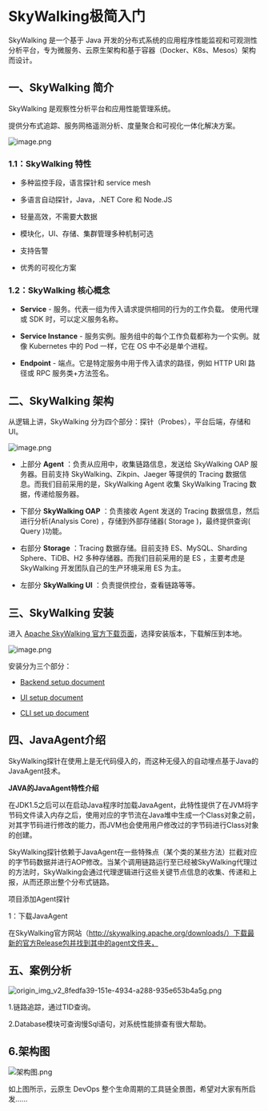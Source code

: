 # SkyWalking极简入门

SkyWalking 是一个基于 Java 开发的分布式系统的应用程序性能监视和可观测性分析平台，专为微服务、云原生架构和基于容器（Docker、K8s、Mesos）架构而设计。

## 一、SkyWalking 简介

SkyWalking 是观察性分析平台和应用性能管理系统。

提供分布式追踪、服务网格遥测分析、度量聚合和可视化一体化解决方案。

![image.png](https://p6-juejin.byteimg.com/tos-cn-i-k3u1fbpfcp/4a6d26454c04436e9d82750be27eb9a8~tplv-k3u1fbpfcp-watermark.image?)

### 1.1：SkyWalking 特性

- 多种监控手段，语言探针和 service mesh

- 多语言自动探针，Java，.NET Core 和 Node.JS

- 轻量高效，不需要大数据

- 模块化，UI、存储、集群管理多种机制可选

- 支持告警

- 优秀的可视化方案

### 1.2：SkyWalking 核心概念

- **Service** - 服务。代表一组为传入请求提供相同的行为的工作负载。 使用代理或 SDK 时，可以定义服务名称。

- **Service Instance** - 服务实例。服务组中的每个工作负载都称为一个实例。就像 Kubernetes 中的 Pod 一样，它在 OS 中不必是单个进程。

- **Endpoint** - 端点。它是特定服务中用于传入请求的路径，例如 HTTP URI 路径或 RPC 服务类+方法签名。

## 二、SkyWalking 架构

从逻辑上讲，SkyWalking 分为四个部分：探针（Probes），平台后端，存储和 UI。

![image.png](https://p6-juejin.byteimg.com/tos-cn-i-k3u1fbpfcp/4a6d26454c04436e9d82750be27eb9a8~tplv-k3u1fbpfcp-watermark.image?)

- 上部分 **Agent** ：负责从应用中，收集链路信息，发送给 SkyWalking OAP 服务器。目前支持 SkyWalking、Zikpin、Jaeger 等提供的 Tracing 数据信息。而我们目前采用的是，SkyWalking Agent 收集 SkyWalking Tracing 数据，传递给服务器。

- 下部分 **SkyWalking OAP** ：负责接收 Agent 发送的 Tracing 数据信息，然后进行分析(Analysis Core) ，存储到外部存储器( Storage )，最终提供查询( Query )功能。

- 右部分 **Storage** ：Tracing 数据存储。目前支持 ES、MySQL、Sharding Sphere、TiDB、H2 多种存储器。而我们目前采用的是 ES ，主要考虑是 SkyWalking 开发团队自己的生产环境采用 ES 为主。

- 左部分 **SkyWalking UI** ：负责提供控台，查看链路等等。

## 三、SkyWalking 安装

进入 [Apache SkyWalking 官方下载页面](http://skywalking.apache.org/downloads/)，选择安装版本，下载解压到本地。

![image.png](https://p3-juejin.byteimg.com/tos-cn-i-k3u1fbpfcp/783fac24d0bf459f8b705ec78318e0e5~tplv-k3u1fbpfcp-watermark.image?)

安装分为三个部分：

- [Backend setup document](https://github.com/apache/skywalking/blob/master/docs/en/setup/backend/backend-setup.md)

- [UI setup document](https://github.com/apache/skywalking/blob/master/docs/en/setup/backend/ui-setup.md)

- [CLI set up document](https://github.com/apache/skywalking-cli)

## 四、JavaAgent介绍

SkyWalking探针在使用上是无代码侵入的，而这种无侵入的自动埋点基于Java的JavaAgent技术。



**JAVA的JavaAgent特性介绍**

在JDK1.5之后可以在启动Java程序时加载JavaAgent，此特性提供了在JVM将字节码文件读入内存之后，使用对应的字节流在Java堆中生成一个Class对象之前，对其字节码进行修改的能力，而JVM也会使用用户修改过的字节码进行Class对象的创建。



SkyWalking探针依赖于JavaAgent在一些特殊点（某个类的某些方法）拦截对应的字节码数据并进行AOP修改。当某个调用链路运行至已经被SkyWalking代理过的方法时，SkyWalking会通过代理逻辑进行这些关键节点信息的收集、传递和上报，从而还原出整个分布式链路。



项目添加Agent探针

1：下载JavaAgent

在SkyWalking官方网站（http://skywalking.apache.org/downloads/）下载最新的官方Release包并找到其中的agent文件夹，





## 五、案例分析



![origin_img_v2_8fedfa39-151e-4934-a288-935e653b4a5g.png](https://p9-juejin.byteimg.com/tos-cn-i-k3u1fbpfcp/470e6f9070f84bd2b051c2435ca17377~tplv-k3u1fbpfcp-watermark.image?)



1.链路追踪，通过TID查询。

2.Database模块可查询慢Sql语句，对系统性能排查有很大帮助。



## 6.架构图

![架构图.png](https://p9-juejin.byteimg.com/tos-cn-i-k3u1fbpfcp/54eea6402ea74f9e9f1971901eaa8775~tplv-k3u1fbpfcp-watermark.image?)

如上图所示，云原生 DevOps 整个生命周期的工具链全景图，希望对大家有所启发......



